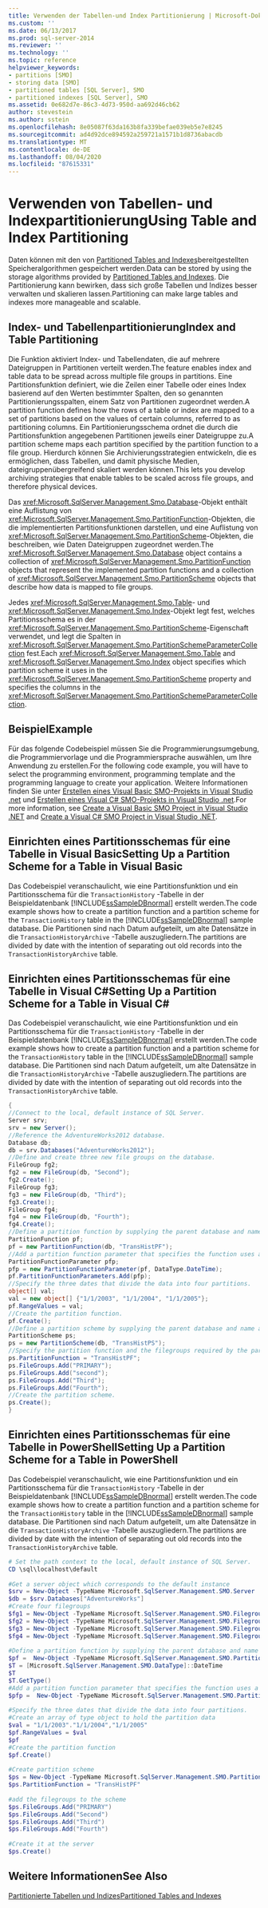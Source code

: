 ```yaml
---
title: Verwenden der Tabellen-und Index Partitionierung | Microsoft-Dokumentation
ms.custom: ''
ms.date: 06/13/2017
ms.prod: sql-server-2014
ms.reviewer: ''
ms.technology: ''
ms.topic: reference
helpviewer_keywords:
- partitions [SMO]
- storing data [SMO]
- partitioned tables [SQL Server], SMO
- partitioned indexes [SQL Server], SMO
ms.assetid: 0e682d7e-86c3-4d73-950d-aa692d46cb62
author: stevestein
ms.author: sstein
ms.openlocfilehash: 8e05087f63da163b8fa339befae039eb5e7e8245
ms.sourcegitcommit: ad4d92dce894592a259721a1571b1d8736abacdb
ms.translationtype: MT
ms.contentlocale: de-DE
ms.lasthandoff: 08/04/2020
ms.locfileid: "87615331"
---
```

# <a name="using-table-and-index-partitioning"></a><span data-ttu-id="f673b-102">Verwenden von Tabellen- und Indexpartitionierung</span><span class="sxs-lookup"><span data-stu-id="f673b-102">Using Table and Index Partitioning</span></span>
  <span data-ttu-id="f673b-103">Daten können mit den von [Partitioned Tables and Indexes](../../partitions/partitioned-tables-and-indexes.md)bereitgestellten Speicheralgorithmen gespeichert werden.</span><span class="sxs-lookup"><span data-stu-id="f673b-103">Data can be stored by using the storage algorithms provided by [Partitioned Tables and Indexes](../../partitions/partitioned-tables-and-indexes.md).</span></span> <span data-ttu-id="f673b-104">Die Partitionierung kann bewirken, dass sich große Tabellen und Indizes besser verwalten und skalieren lassen.</span><span class="sxs-lookup"><span data-stu-id="f673b-104">Partitioning can make large tables and indexes more manageable and scalable.</span></span>  
  
## <a name="index-and-table-partitioning"></a><span data-ttu-id="f673b-105">Index- und Tabellenpartitionierung</span><span class="sxs-lookup"><span data-stu-id="f673b-105">Index and Table Partitioning</span></span>  
 <span data-ttu-id="f673b-106">Die Funktion aktiviert Index- und Tabellendaten, die auf mehrere Dateigruppen in Partitionen verteilt werden.</span><span class="sxs-lookup"><span data-stu-id="f673b-106">The feature enables index and table data to be spread across multiple file groups in partitions.</span></span> <span data-ttu-id="f673b-107">Eine Partitionsfunktion definiert, wie die Zeilen einer Tabelle oder eines Index basierend auf den Werten bestimmter Spalten, den so genannten Partitionierungsspalten, einem Satz von Partitionen zugeordnet werden.</span><span class="sxs-lookup"><span data-stu-id="f673b-107">A partition function defines how the rows of a table or index are mapped to a set of partitions based on the values of certain columns, referred to as partitioning columns.</span></span> <span data-ttu-id="f673b-108">Ein Partitionierungsschema ordnet die durch die Partitionsfunktion angegebenen Partitionen jeweils einer Dateigruppe zu.</span><span class="sxs-lookup"><span data-stu-id="f673b-108">A partition scheme maps each partition specified by the partition function to a file group.</span></span> <span data-ttu-id="f673b-109">Hierdurch können Sie Archivierungsstrategien entwickeln, die es ermöglichen, dass Tabellen, und damit physische Medien, dateigruppenübergreifend skaliert werden können.</span><span class="sxs-lookup"><span data-stu-id="f673b-109">This lets you develop archiving strategies that enable tables to be scaled across file groups, and therefore physical devices.</span></span>  
  
 <span data-ttu-id="f673b-110">Das <xref:Microsoft.SqlServer.Management.Smo.Database>-Objekt enthält eine Auflistung von <xref:Microsoft.SqlServer.Management.Smo.PartitionFunction>-Objekten, die die implementierten Partitionsfunktionen darstellen, und eine Auflistung von <xref:Microsoft.SqlServer.Management.Smo.PartitionScheme>-Objekten, die beschreiben, wie Daten Dateigruppen zugeordnet werden.</span><span class="sxs-lookup"><span data-stu-id="f673b-110">The <xref:Microsoft.SqlServer.Management.Smo.Database> object contains a collection of <xref:Microsoft.SqlServer.Management.Smo.PartitionFunction> objects that represent the implemented partition functions and a collection of <xref:Microsoft.SqlServer.Management.Smo.PartitionScheme> objects that describe how data is mapped to file groups.</span></span>  
  
 <span data-ttu-id="f673b-111">Jedes <xref:Microsoft.SqlServer.Management.Smo.Table>- und <xref:Microsoft.SqlServer.Management.Smo.Index>-Objekt legt fest, welches Partitionsschema es in der <xref:Microsoft.SqlServer.Management.Smo.PartitionScheme>-Eigenschaft verwendet, und legt die Spalten in <xref:Microsoft.SqlServer.Management.Smo.PartitionSchemeParameterCollection> fest.</span><span class="sxs-lookup"><span data-stu-id="f673b-111">Each <xref:Microsoft.SqlServer.Management.Smo.Table> and <xref:Microsoft.SqlServer.Management.Smo.Index> object specifies which partition scheme it uses in the <xref:Microsoft.SqlServer.Management.Smo.PartitionScheme> property and specifies the columns in the <xref:Microsoft.SqlServer.Management.Smo.PartitionSchemeParameterCollection>.</span></span>  
  
## <a name="example"></a><span data-ttu-id="f673b-112">Beispiel</span><span class="sxs-lookup"><span data-stu-id="f673b-112">Example</span></span>  
 <span data-ttu-id="f673b-113">Für das folgende Codebeispiel müssen Sie die Programmierungsumgebung, die Programmiervorlage und die Programmiersprache auswählen, um Ihre Anwendung zu erstellen.</span><span class="sxs-lookup"><span data-stu-id="f673b-113">For the following code example, you will have to select the programming environment, programming template and the programming language to create your application.</span></span> <span data-ttu-id="f673b-114">Weitere Informationen finden Sie unter [Erstellen eines Visual Basic SMO-Projekts in Visual Studio .net](../../../database-engine/dev-guide/create-a-visual-basic-smo-project-in-visual-studio-net.md) und [Erstellen eines Visual C&#35; SMO-Projekts in Visual Studio .net](../how-to-create-a-visual-csharp-smo-project-in-visual-studio-net.md).</span><span class="sxs-lookup"><span data-stu-id="f673b-114">For more information, see [Create a Visual Basic SMO Project in Visual Studio .NET](../../../database-engine/dev-guide/create-a-visual-basic-smo-project-in-visual-studio-net.md) and [Create a Visual C&#35; SMO Project in Visual Studio .NET](../how-to-create-a-visual-csharp-smo-project-in-visual-studio-net.md).</span></span>  
  
## <a name="setting-up-a-partition-scheme-for-a-table-in-visual-basic"></a><span data-ttu-id="f673b-115">Einrichten eines Partitionsschemas für eine Tabelle in Visual Basic</span><span class="sxs-lookup"><span data-stu-id="f673b-115">Setting Up a Partition Scheme for a Table in Visual Basic</span></span>  
 <span data-ttu-id="f673b-116">Das Codebeispiel veranschaulicht, wie eine Partitionsfunktion und ein Partitionsschema für die `TransactionHistory` -Tabelle in der Beispieldatenbank [!INCLUDE[ssSampleDBnormal](../../../includes/sssampledbnormal-md.md)] erstellt werden.</span><span class="sxs-lookup"><span data-stu-id="f673b-116">The code example shows how to create a partition function and a partition scheme for the `TransactionHistory` table in the [!INCLUDE[ssSampleDBnormal](../../../includes/sssampledbnormal-md.md)] sample database.</span></span> <span data-ttu-id="f673b-117">Die Partitionen sind nach Datum aufgeteilt, um alte Datensätze in die `TransactionHistoryArchive` -Tabelle auszugliedern.</span><span class="sxs-lookup"><span data-stu-id="f673b-117">The partitions are divided by date with the intention of separating out old records into the `TransactionHistoryArchive` table.</span></span>  
  
<!-- TODO: review snippet reference  [!CODE [SMO How to#SMO_VBPartition1](SMO How to#SMO_VBPartition1)]  -->  
  
## <a name="setting-up-a-partition-scheme-for-a-table-in-visual-c"></a><span data-ttu-id="f673b-118">Einrichten eines Partitionsschemas für eine Tabelle in Visual C#</span><span class="sxs-lookup"><span data-stu-id="f673b-118">Setting Up a Partition Scheme for a Table in Visual C#</span></span>  
 <span data-ttu-id="f673b-119">Das Codebeispiel veranschaulicht, wie eine Partitionsfunktion und ein Partitionsschema für die `TransactionHistory` -Tabelle in der Beispieldatenbank [!INCLUDE[ssSampleDBnormal](../../../includes/sssampledbnormal-md.md)] erstellt werden.</span><span class="sxs-lookup"><span data-stu-id="f673b-119">The code example shows how to create a partition function and a partition scheme for the `TransactionHistory` table in the [!INCLUDE[ssSampleDBnormal](../../../includes/sssampledbnormal-md.md)] sample database.</span></span> <span data-ttu-id="f673b-120">Die Partitionen sind nach Datum aufgeteilt, um alte Datensätze in die `TransactionHistoryArchive` -Tabelle auszugliedern.</span><span class="sxs-lookup"><span data-stu-id="f673b-120">The partitions are divided by date with the intention of separating out old records into the `TransactionHistoryArchive` table.</span></span>  
  
```csharp
{   
//Connect to the local, default instance of SQL Server.   
Server srv;   
srv = new Server();   
//Reference the AdventureWorks2012 database.   
Database db;   
db = srv.Databases("AdventureWorks2012");   
//Define and create three new file groups on the database.   
FileGroup fg2;   
fg2 = new FileGroup(db, "Second");   
fg2.Create();   
FileGroup fg3;   
fg3 = new FileGroup(db, "Third");   
fg3.Create();   
FileGroup fg4;   
fg4 = new FileGroup(db, "Fourth");   
fg4.Create();   
//Define a partition function by supplying the parent database and name arguments in the constructor.   
PartitionFunction pf;   
pf = new PartitionFunction(db, "TransHistPF");   
//Add a partition function parameter that specifies the function uses a DateTime range type.   
PartitionFunctionParameter pfp;   
pfp = new PartitionFunctionParameter(pf, DataType.DateTime);   
pf.PartitionFunctionParameters.Add(pfp);   
//Specify the three dates that divide the data into four partitions.   
object[] val;   
val = new object[] {"1/1/2003", "1/1/2004", "1/1/2005"};   
pf.RangeValues = val;   
//Create the partition function.   
pf.Create();   
//Define a partition scheme by supplying the parent database and name arguments in the constructor.   
PartitionScheme ps;   
ps = new PartitionScheme(db, "TransHistPS");   
//Specify the partition function and the filegroups required by the partition scheme.   
ps.PartitionFunction = "TransHistPF";   
ps.FileGroups.Add("PRIMARY");   
ps.FileGroups.Add("second");   
ps.FileGroups.Add("Third");   
ps.FileGroups.Add("Fourth");   
//Create the partition scheme.   
ps.Create();   
}   
```  
  
## <a name="setting-up-a-partition-scheme-for-a-table-in-powershell"></a><span data-ttu-id="f673b-121">Einrichten eines Partitionsschemas für eine Tabelle in PowerShell</span><span class="sxs-lookup"><span data-stu-id="f673b-121">Setting Up a Partition Scheme for a Table in PowerShell</span></span>  
 <span data-ttu-id="f673b-122">Das Codebeispiel veranschaulicht, wie eine Partitionsfunktion und ein Partitionsschema für die `TransactionHistory` -Tabelle in der Beispieldatenbank [!INCLUDE[ssSampleDBnormal](../../../includes/sssampledbnormal-md.md)] erstellt werden.</span><span class="sxs-lookup"><span data-stu-id="f673b-122">The code example shows how to create a partition function and a partition scheme for the `TransactionHistory` table in the [!INCLUDE[ssSampleDBnormal](../../../includes/sssampledbnormal-md.md)] sample database.</span></span> <span data-ttu-id="f673b-123">Die Partitionen sind nach Datum aufgeteilt, um alte Datensätze in die `TransactionHistoryArchive` -Tabelle auszugliedern.</span><span class="sxs-lookup"><span data-stu-id="f673b-123">The partitions are divided by date with the intention of separating out old records into the `TransactionHistoryArchive` table.</span></span>  
  
```powershell  
# Set the path context to the local, default instance of SQL Server.  
CD \sql\localhost\default  
  
#Get a server object which corresponds to the default instance  
$srv = New-Object -TypeName Microsoft.SqlServer.Management.SMO.Server  
$db = $srv.Databases["AdventureWorks"]  
#Create four filegroups  
$fg1 = New-Object -TypeName Microsoft.SqlServer.Management.SMO.Filegroup -argumentlist $db, "First"  
$fg2 = New-Object -TypeName Microsoft.SqlServer.Management.SMO.Filegroup -argumentlist $db, "Second"  
$fg3 = New-Object -TypeName Microsoft.SqlServer.Management.SMO.Filegroup -argumentlist $db, "Third"  
$fg4 = New-Object -TypeName Microsoft.SqlServer.Management.SMO.Filegroup -argumentlist $db, "Fourth"  
  
#Define a partition function by supplying the parent database and name arguments in the constructor.  
$pf =  New-Object -TypeName Microsoft.SqlServer.Management.SMO.PartitionFunction -argumentlist $db, "TransHistPF"  
$T = [Microsoft.SqlServer.Management.SMO.DataType]::DateTime  
$T  
$T.GetType()  
#Add a partition function parameter that specifies the function uses a DateTime range type.  
$pfp =  New-Object -TypeName Microsoft.SqlServer.Management.SMO.PartitionFunctionParameter -argumentlist $pf, $T  
  
#Specify the three dates that divide the data into four partitions.
#Create an array of type object to hold the partition data  
$val = "1/1/2003"."1/1/2004","1/1/2005"  
$pf.RangeValues = $val  
$pf  
#Create the partition function  
$pf.Create()  
  
#Create partition scheme  
$ps = New-Object -TypeName Microsoft.SqlServer.Management.SMO.PartitionScheme -argumentlist $db, "TransHistPS"  
$ps.PartitionFunction = "TransHistPF"  
  
#add the filegroups to the scheme
$ps.FileGroups.Add("PRIMARY")  
$ps.FileGroups.Add("Second")  
$ps.FileGroups.Add("Third")  
$ps.FileGroups.Add("Fourth")  
  
#Create it at the server  
$ps.Create()  
```  
  
## <a name="see-also"></a><span data-ttu-id="f673b-124">Weitere Informationen</span><span class="sxs-lookup"><span data-stu-id="f673b-124">See Also</span></span>  
 [<span data-ttu-id="f673b-125">Partitionierte Tabellen und Indizes</span><span class="sxs-lookup"><span data-stu-id="f673b-125">Partitioned Tables and Indexes</span></span>](../../partitions/partitioned-tables-and-indexes.md)  
